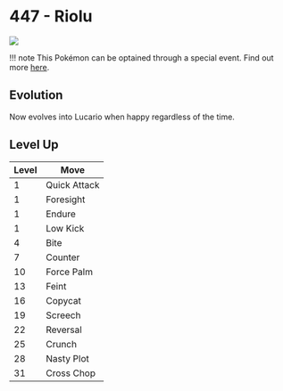 # 447 - Riolu
![][447]

!!! note
    This Pokémon can be optained through a special event. Find out more [here](../../special_events/#baby-pokemon-egg-gift).

## Evolution
Now evolves into Lucario when happy regardless of the time.

## Level Up

Level | Move
---   | ---
  1   | Quick Attack
  1   | Foresight
  1   | Endure
  1   | Low Kick
  4   | Bite
  7   | Counter
 10   | Force Palm
 13   | Feint
 16   | Copycat
 19   | Screech
 22   | Reversal
 25   | Crunch
 28   | Nasty Plot
 31   | Cross Chop

[447]: ../img/pokemon/447.png
